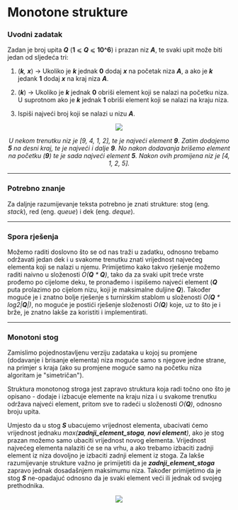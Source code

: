 
# Monotone strukture

### Uvodni zadatak
Zadan je broj upita _**Q**_ (**1** ⩽ _**Q**_ ⩽ **10^6**) i prazan niz _**A**_, te svaki upit može biti jedan od sljedeća tri:

1) (_**k**, **x**_)  → Ukoliko je _**k**_ jednak **0** dodaj _**x**_ na početak niza _**A**_, a ako je _**k**_ jedank **1** dodaj _**x**_ na kraj niza _**A**_.

2) (_**k**_) → Ukoliko je _**k**_ jednak **0** obriši element koji se nalazi na početku niza. U suprotnom ako je _**k**_ jednak **1** obriši element koji se nalazi
na kraju niza. 

3) Ispiši najveći broj koji se nalazi u nizu _**A**_.
<p align="center">
  <img src="https://crompetitive.github.io/blog/assets/mono_uvod_skica.png" />
</p>
<p align="center"> <i> U nekom trenutku niz je [9, 4, 1, 2], te je najveći element <b>9</b>. Zatim dodajemo <b>5</b> na desni kraj, te je najveći i dalje <b>9</b>. No nakon dodavanja
brišemo element na početku (<b>9</b>) te je sada najveći element <b>5</b>. Nakon ovih promijena niz je [4, 1, 2, 5]. </i> </p>

---
### Potrebno znanje
Za daljnje razumijevanje teksta potrebno je znati strukture: stog (eng. _stack_), red (eng. _queue_) i dek (eng. _deque_).

---
### Spora rješenja 
Možemo raditi doslovno što se od nas traži u zadatku, odnosno trebamo održavati jedan dek i u svakome trenutku znati vrijednost najvećeg elementa koji se nalazi u njemu. Primijetimo kako takvo rješenje možemo raditi naivno u složenosti *O(**Q** * **Q**)*, tako da za svaki upit treće vrste prođemo po cijelome deku, te pronađemo i ispišemo najveći element (_**Q**_ puta prolazimo po cijelom nizu, koji je maksimalne duljine _**Q**_). Također moguće je i znatno bolje rješenje s turnirskim stablom u složenosti *O(**Q** * log2|**Q**|)*, no moguće je postići rješenje složenosti *O(**Q**)* koje, uz to što je i brže, je znatno lakše za koristiti i implementirati. 
  
---
### Monotoni stog

Zamislimo pojednostavljenu verziju zadataka u kojoj su promjene (dodavanje i brisanje elementa) niza moguće samo s njegove jedne strane, na primjer s kraja (ako su promjene moguće samo na početku niza algoritam je "simetričan"). 
  
Struktura monotonog stroga jest zapravo struktura koja radi točno ono što je opisano - dodaje i izbacuje elemente na kraju niza i u svakome trenutku održava najveći element, pritom sve to radeći u složenosti *O(**Q**)*, odnosno broju upita. 
  
Umjesto da u stog _**S**_ ubacujemo vrijednost elementa, ubacivati ćemo vrijednost jednaku _max(**zadnji_element_stoga**, **novi element**)_, ako je stog prazan možemo samo ubaciti vrijednost novog elementa. Vrijednost najvećeg elementa nalaziti će se na vrhu, a ako trebamo izbaciti zadnji element iz niza dovoljno je izbaciti zadnji element iz stoga. Za lakše razumijevanje strukture važno je primijetiti da je _**zadnji_element_stoga**_ zapravo jednak dosadašnjem maksimumu niza. Također primijetimo da je stog _**S**_ ne-opadajuć odnosno da je svaki element veći ili jednak od svojeg prethodnika.
<p align="center">
  <img src="https://crompetitive.github.io/blog/assets/monotone_stack.png" />
</p>

